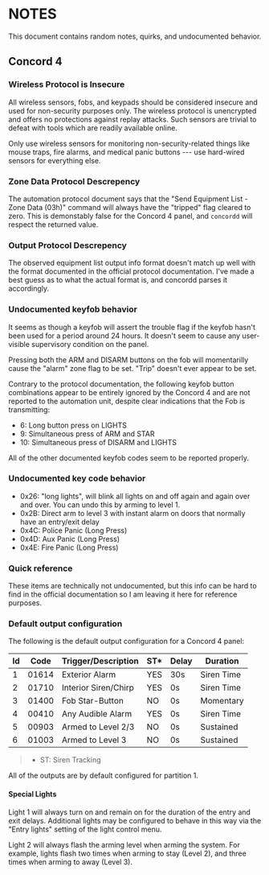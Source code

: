 NOTES
=====

This document contains random notes, quirks, and undocumented
behavior.

## Concord 4 ##

### Wireless Protocol is Insecure ###

All wireless sensors, fobs, and keypads should be considered insecure
and used for non-security purposes only. The wireless protocol is
unencrypted and offers no protections against replay attacks. Such
sensors are trivial to defeat with tools which are readily available
online.

Only use wireless sensors for monitoring non-security-related things
like mouse traps, fire alarms, and medical panic buttons --- use
hard-wired sensors for everything else.

### Zone Data Protocol Descrepency ###

The automation protocol document says that the "Send Equipment List -
Zone Data (03h)" command will always have the "tripped" flag cleared
to zero. This is demonstably false for the Concord 4 panel, and
`concordd` will respect the returned value.

### Output Protocol Descrepency ###

The observed equipment list output info format doesn't match up well
with the format documented in the official protocol documentation.
I've made a best guess as to what the actual format is, and concordd
parses it accordingly.

### Undocumented keyfob behavior ###

It seems as though a keyfob will assert the trouble flag if the keyfob
hasn't been used for a period around 24 hours. It doesn't seem to
cause any user-visible supervisory condition on the panel.

Pressing both the ARM and DISARM buttons on the fob will momentarilly
cause the "alarm" zone flag to be set. "Trip" doesn't ever appear to
be set.

Contrary to the protocol documentation, the following keyfob button
combinations appear to be entirely ignored by the Concord 4 and are
not reported to the automation unit, despite clear indications that
the Fob is transmitting:

*   6: Long button press on LIGHTS
*   9: Simultaneous press of ARM and STAR
*   10: Simultaneous press of DISARM and LIGHTS

All of the other documented keyfob codes seem to be reported properly.

### Undocumented key code behavior ###

*   0x26: "long lights", will blink all lights on and off again and
    again over and over. You can undo this by arming to level 1.
*   0x2B: Direct arm to level 3 with instant alarm on doors that
    normally have an entry/exit delay
*   0x4C: Police Panic (Long Press)
*   0x4D: Aux Panic (Long Press)
*   0x4E: Fire Panic (Long Press)

### Quick reference ###

These items are technically not undocumented, but this info can be
hard to find in the official documentation so I am leaving it here for
reference purposes.

### Default output configuration ###

The following is the default output configuration for a Concord 4
panel:

Id | Code  | Trigger/Description  | ST\* | Delay | Duration
---|-------|----------------------|------|-------|---------------
1  | 01614 | Exterior Alarm       | YES  | 30s   | Siren Time
2  | 01710 | Interior Siren/Chirp | YES  | 0s    | Siren Time
3  | 01400 | Fob Star-Button      | NO   | 0s    | Momentary
4  | 00410 | Any Audible Alarm    | YES  | 0s    | Siren Time
5  | 00903 | Armed to Level 2/3   | NO   | 0s    | Sustained
6  | 01003 | Armed to Level 3     | NO   | 0s    | Sustained

> *   ST: Siren Tracking

All of the outputs are by default configured for partition 1.

#### Special Lights ####

Light 1 will always turn on and remain on for the duration of the
entry and exit delays. Additional lights may be configured to behave
in this way via the "Entry lights" setting of the light control menu.

Light 2 will always flash the arming level when arming the system. For
example, lights flash two times when arming to stay (Level 2), and
three times when arming to away (Level 3).
